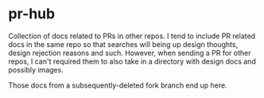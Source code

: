 # pr-hub

Collection of docs related to PRs in other repos. I tend to include PR related docs in the same repo so that searches will being up design thoughts, design rejection reasons and such. However, when sending a PR for other repos, I can't required them to also take in a directory with design docs and possibly images. 

Those docs from a subsequently-deleted fork branch end up here.
